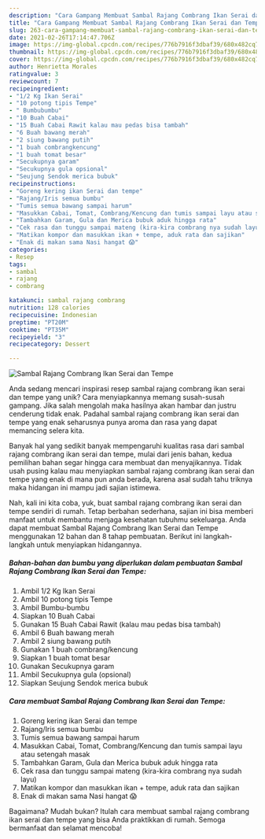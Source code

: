 ```yaml
---
description: "Cara Gampang Membuat Sambal Rajang Combrang Ikan Serai dan Tempe yang Lezat Sekali"
title: "Cara Gampang Membuat Sambal Rajang Combrang Ikan Serai dan Tempe yang Lezat Sekali"
slug: 263-cara-gampang-membuat-sambal-rajang-combrang-ikan-serai-dan-tempe-yang-lezat-sekali
date: 2021-02-26T17:14:47.706Z
image: https://img-global.cpcdn.com/recipes/776b7916f3dbaf39/680x482cq70/sambal-rajang-combrang-ikan-serai-dan-tempe-foto-resep-utama.jpg
thumbnail: https://img-global.cpcdn.com/recipes/776b7916f3dbaf39/680x482cq70/sambal-rajang-combrang-ikan-serai-dan-tempe-foto-resep-utama.jpg
cover: https://img-global.cpcdn.com/recipes/776b7916f3dbaf39/680x482cq70/sambal-rajang-combrang-ikan-serai-dan-tempe-foto-resep-utama.jpg
author: Henrietta Morales
ratingvalue: 3
reviewcount: 7
recipeingredient:
- "1/2 Kg Ikan Serai"
- "10 potong tipis Tempe"
- " Bumbubumbu"
- "10 Buah Cabai"
- "15 Buah Cabai Rawit kalau mau pedas bisa tambah"
- "6 Buah bawang merah"
- "2 siung bawang putih"
- "1 buah combrangkencung"
- "1 buah tomat besar"
- "Secukupnya garam"
- "Secukupnya gula opsional"
- "Seujung Sendok merica bubuk"
recipeinstructions:
- "Goreng kering ikan Serai dan tempe"
- "Rajang/Iris semua bumbu"
- "Tumis semua bawang sampai harum"
- "Masukkan Cabai, Tomat, Combrang/Kencung dan tumis sampai layu atau setengah masak"
- "Tambahkan Garam, Gula dan Merica bubuk aduk hingga rata"
- "Cek rasa dan tunggu sampai mateng (kira-kira combrang nya sudah layu)"
- "Matikan kompor dan masukkan ikan + tempe, aduk rata dan sajikan"
- "Enak di makan sama Nasi hangat 😱"
categories:
- Resep
tags:
- sambal
- rajang
- combrang

katakunci: sambal rajang combrang 
nutrition: 128 calories
recipecuisine: Indonesian
preptime: "PT20M"
cooktime: "PT35M"
recipeyield: "3"
recipecategory: Dessert

---
```



![Sambal Rajang Combrang Ikan Serai dan Tempe](https://img-global.cpcdn.com/recipes/776b7916f3dbaf39/680x482cq70/sambal-rajang-combrang-ikan-serai-dan-tempe-foto-resep-utama.jpg)

Anda sedang mencari inspirasi resep sambal rajang combrang ikan serai dan tempe yang unik? Cara menyiapkannya memang susah-susah gampang. Jika salah mengolah maka hasilnya akan hambar dan justru cenderung tidak enak. Padahal sambal rajang combrang ikan serai dan tempe yang enak seharusnya punya aroma dan rasa yang dapat memancing selera kita.



Banyak hal yang sedikit banyak mempengaruhi kualitas rasa dari sambal rajang combrang ikan serai dan tempe, mulai dari jenis bahan, kedua pemilihan bahan segar hingga cara membuat dan menyajikannya. Tidak usah pusing kalau mau menyiapkan sambal rajang combrang ikan serai dan tempe yang enak di mana pun anda berada, karena asal sudah tahu triknya maka hidangan ini mampu jadi sajian istimewa.


Nah, kali ini kita coba, yuk, buat sambal rajang combrang ikan serai dan tempe sendiri di rumah. Tetap berbahan sederhana, sajian ini bisa memberi manfaat untuk membantu menjaga kesehatan tubuhmu sekeluarga. Anda dapat membuat Sambal Rajang Combrang Ikan Serai dan Tempe menggunakan 12 bahan dan 8 tahap pembuatan. Berikut ini langkah-langkah untuk menyiapkan hidangannya.

<!--inarticleads1-->

##### Bahan-bahan dan bumbu yang diperlukan dalam pembuatan Sambal Rajang Combrang Ikan Serai dan Tempe:

1. Ambil 1/2 Kg Ikan Serai
1. Ambil 10 potong tipis Tempe
1. Ambil  Bumbu-bumbu
1. Siapkan 10 Buah Cabai
1. Gunakan 15 Buah Cabai Rawit (kalau mau pedas bisa tambah)
1. Ambil 6 Buah bawang merah
1. Ambil 2 siung bawang putih
1. Gunakan 1 buah combrang/kencung
1. Siapkan 1 buah tomat besar
1. Gunakan Secukupnya garam
1. Ambil Secukupnya gula (opsional)
1. Siapkan Seujung Sendok merica bubuk




<!--inarticleads2-->

##### Cara membuat Sambal Rajang Combrang Ikan Serai dan Tempe:

1. Goreng kering ikan Serai dan tempe
1. Rajang/Iris semua bumbu
1. Tumis semua bawang sampai harum
1. Masukkan Cabai, Tomat, Combrang/Kencung dan tumis sampai layu atau setengah masak
1. Tambahkan Garam, Gula dan Merica bubuk aduk hingga rata
1. Cek rasa dan tunggu sampai mateng (kira-kira combrang nya sudah layu)
1. Matikan kompor dan masukkan ikan + tempe, aduk rata dan sajikan
1. Enak di makan sama Nasi hangat 😱




Bagaimana? Mudah bukan? Itulah cara membuat sambal rajang combrang ikan serai dan tempe yang bisa Anda praktikkan di rumah. Semoga bermanfaat dan selamat mencoba!

